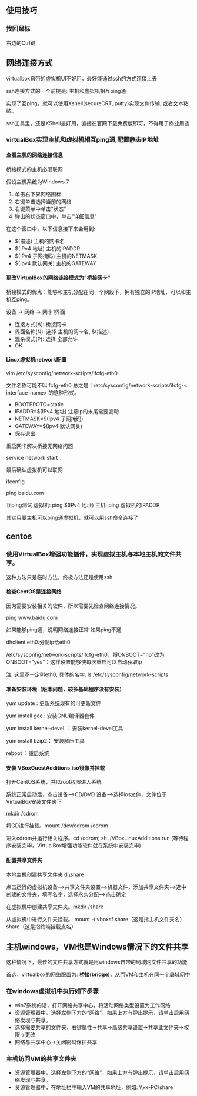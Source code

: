 ## 使用技巧

### 找回鼠标

右边的Ctrl键

## 网络连接方式

virtualbox自带的虚拟机UI不好用，最好能通过ssh的方式连接上去

ssh连接方式的一个前提是: 主机和虚拟机相互ping通

实现了互ping，就可以使用Xshell(secureCRT, putty)实现文件传输, 或者文本粘贴。 

ssh工具里，还是XShell最好用，直接在官网下载免费版即可，不得用于商业用途

### virtualBox实现主机和虚拟机相互ping通,配置静态IP地址

#### 查看主机的网络连接信息

桥接模式的主机必须联网

假设主机系统为Windows 7

1. 单击右下界网络图标
1. 右键单击选择当前的网络
1. 右键菜单中单击"状态"
1. 弹出的状态窗口中，单击"详细信息"

在这个窗口中，以下信息接下来会用到:
* $(描述) 主机的网卡名
* $(IPv4 地址) 主机的IPADDR
* $(IPv4 子网掩码) 主机的NETMASK
* $(Ipv4 默认网关)  主机的GATEWAY

#### 更改VirtualBox的网络连接模式为"桥接网卡"

桥接模式的优点：能够和主机分配在同一个网段下，拥有独立的IP地址，可以和主机互ping。 

设备 -> 网络 -> 网卡1界面

* 连接方式(A): 桥接网卡
* 界面名称(N): 选择 主机的网卡名, $(描述)
* 混杂模式(P): 选择 全部允许
* OK

#### Linux虚拟机network配置

vim /etc/sysconfig/network-scripts/ifcfg-eth0 

文件名称可能不叫ifcfg-eth0 
总之是：/etc/sysconfig/network-scripts/ifcfg-< interface-name> 的这种形式。 

* BOOTPROTO=static
* IPADDR=$(IPv4 地址) 注意ip的末尾需要变动
* NETMASK=$(Ipv4 子网掩码)
* GATEWAY=$(Ipv4 默认网关)
* 保存退出

重启网卡解决桥接无网络问题

service network start

最后确认虚拟机可以联网

ifconfig

ping baidu.com

互ping测试
虚拟机: ping $(IPv4 地址)
主机: ping 虚拟机的IPADDR

其实只要主机可以ping通虚拟机，就可以用ssh命令连接了


## centos

### 使用VirtualBox增强功能插件，实现虚拟主机与本地主机的文件共享。

这种方法只是临时方法，终极方法还是使用ssh

#### 检查CentOS是连接网络

因为需要安装相关的软件，所以需要先检查网络连接情况。

ping www.baidu.com

如果能够ping通，说明网络连接正常
如果ping不通

dhclient eth0:分配ip给eth0

/etc/sysconfig/network-scripts/ifcfg-eth0，将ONBOOT="no"改为ONBOOT="yes"：这样设置能够使每次重启可以自动获取ip

注: 这里不一定叫eth0, 具体的名字: ls /etc/sysconfig/network-scripts


#### 准备安装环境（版本问题，较多基础程序没有安装）

yum update : 更新系统现有的可更新文件

yum install gcc : 安装GNU编译器套件

yum install kernel-devel ： 安装kernel-devel工具

yum install bzip2： 安装解压工具

reboot ：重启系统

#### 安装 VBoxGuestAdditions.iso镜像并挂载

打开CentOS系统，并以root权限进入系统

系统正常启动后，点击设备——>CD/DVD 设备——>选择ios文件，文件位于VirtualBox安装文件夹下

mkdir /cdrom

将CD进行挂载。mount /dev/cdrom /cdrom 

进入cdrom并运行相关程序。cd /cdrom; sh ./VBoxLinuxAdditions.run (等待程序安装完毕，VirtualBox增强功能软件就在系统中安装完毕)


#### 配置共享文件夹

本地主机创建共享文件夹 d:\share

点击运行的虚拟机设备——>共享文件夹设置——>机器文件，添加共享文件夹——>选中创建的文件夹，填写名字，选择永久分配——>点击确定

在虚拟机中创建共享文件夹。mkdir /share

从虚拟机中进行文件夹挂载。 mount -t vboxsf share（这是指主机文件夹名） share（这是指终端挂载点名）

## 主机windows，VM也是Windows情况下的文件共享

这种情况下，最佳的文件共享方式就是用windows自带的局域网文件共享的功能

首选，virtualbox的网络配置为: **桥接(bridge)**，从而VM和主机在同一个局域网中

### 在windows虚拟机中执行如下步骤

* win7系统的话，打开网络共享中心，将活动网络类型设置为工作网络
* 资源管理器中，选择左侧下方的“网络”，如果上方有弹出提示，请单击启用网络发现与共享。
* 选择需要共享的文件夹，右键属性->共享->高级共享设置->共享此文件夹->权限->更改
* 网络与共享中心->关闭密码保护共享

### 主机访问VM的共享文件夹

* 资源管理器中，选择左侧下方的“网络”，如果上方有弹出提示，请单击启用网络发现与共享。
* 资源管理器中，在地址栏中输入VM的共享地址，例如: \\\\xx-PC\share
